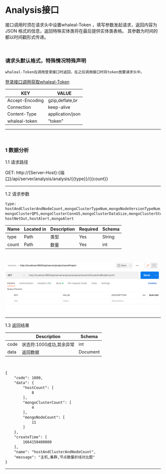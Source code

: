 # Analysis接口
接口调用时须在请求头中设置whaleal-Token ，填写参数发起请求，返回内容为 JSON 格式的信息，返回特殊实体类将在最后提供实体类表格。
其参数为时间的都以时间戳形式传递。



<br>



### 请求头默认格式，特殊情况特殊声明

    whaleal-Token在调用登录接口时返回，在之后调用接口时将token放置请求头中。
[登录接口调用获取whaleal-Token](Member.md)


| KEY                |     VALUE      |     
| -------------------|----------------------|
| Accept-Encoding        |         gzip,deflate,br |     
| Connection          |         keep-alive           |          
| Content-Type          |         application/json |    
| whaleal-token          |         "token"           |     
---


<br>


###  1 数据分析



1.1 请求路径

GET: http://{Server-Host}:{端口}/api/server/analysis/analysis/{{type}}/{{count}}

---

1.2 请求参数

    type: hostAndClusterAndNodeCount,mongoClusterTypeNum,mongoNodeVersionTypeNum,mongoNodeStatusNum,enterpriseAndCommunityNum,
    mongoClusterQPS,mongoClusterConnUS,mongoClusterDataSize,mongoClusterStorageSize,hostCPU_US,hostDiskIO,hostNetIn,
    hostNetOut,hostAlert,mongoAlert


| Name                |     Located in     |           Description         |     Required    |        Schema   |
| -------------------|----------------------|-------------------------------|-----------------|-----------   |
| type          |         Path           |            类型            |        Yes       |String        |
| count          |         Path           |            数量            |        Yes       |int        |


<br>


![img.png](../Images/analysis.png)

----

1.3 返回结果


|               |     Description    |           Schema              |  
| --------------|----------------------|---------------------------
| code        |   状态符:1000成功,其余异常 |            int           |    
| data       |         返回数据         |           Document             |        

<br>

~~~
{
    "code": 1000,
    "data": {
        "hostCount": [
            8
        ],
        "mongoClusterCount": [
            4
        ],
        "mongoNodeCount": [
            11
        ]
    },
    "createTime": [
        1664150400000
    ],
    "name": "hostAndClusterAndNodeCount",
    "message": "主机,集群,节点数量折线对比图"
}
~~~


---


<br>




